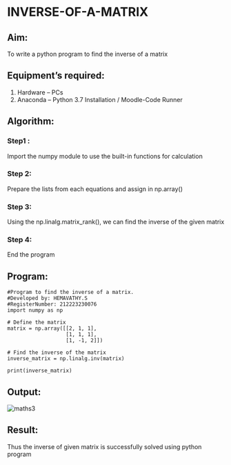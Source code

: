 # INVERSE-OF-A-MATRIX
## Aim:
To write a python program to find the inverse of a matrix
## Equipment’s required:
1. 	Hardware – PCs
2. 	Anaconda – Python 3.7 Installation / Moodle-Code Runner
## Algorithm:
### Step1 : 
Import the numpy module to use the built-in functions for calculation
### Step 2: 
Prepare the lists from each equations and assign in np.array()
### Step 3: 
Using the np.linalg.matrix_rank(), we can find the inverse of the given matrix
### Step 4: 
End the program
## Program:
```
#Program to find the inverse of a matrix.
#Developed by: HEMAVATHY.S
#RegisterNumber: 212223230076
import numpy as np

# Define the matrix
matrix = np.array([[2, 1, 1],
                   [1, 1, 1],
                   [1, -1, 2]])

# Find the inverse of the matrix
inverse_matrix = np.linalg.inv(matrix)

print(inverse_matrix)
```
## Output:
![maths3](https://github.com/Hemaatchu/INVERSE-OF-A-MATRIX/assets/147328300/0c49dddf-8d22-4306-ab94-262c0b9f2add)

## Result:
Thus the inverse of given matrix is successfully solved using python program

